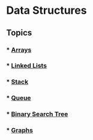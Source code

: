 # Data Structures
## Topics
### * [Arrays](https://github.com/MuhammadAmas/Data-Structures/tree/master/Arrays)
### * [Linked Lists](https://github.com/MuhammadAmas/Data-Structures/tree/master/Linked%20Lists)
### * [Stack](https://github.com/MuhammadAmas/Data-Structures/tree/master/Stack)
### * [Queue](https://github.com/MuhammadAmas/Data-Structures/tree/master/Queue)
### * [Binary Search Tree](https://github.com/MuhammadAmas/Data-Structures/tree/master/Binary%20Search%20Tree)
### * [Graphs](https://github.com/MuhammadAmas/Data-Structures/tree/master/Graphs)

